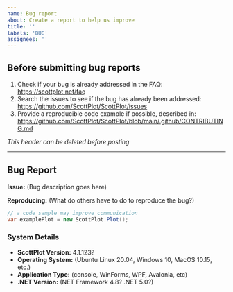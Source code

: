 ```yaml
---
name: Bug report
about: Create a report to help us improve
title: ''
labels: 'BUG'
assignees: ''
---
```


## Before submitting bug reports
1. Check if your bug is already addressed in the FAQ: https://scottplot.net/faq
2. Search the issues to see if the bug has already been addressed: https://github.com/ScottPlot/ScottPlot/issues
3. Provide a reproducible code example if possible, described in: https://github.com/ScottPlot/ScottPlot/blob/main/.github/CONTRIBUTING.md

_This header can be deleted before posting_

---------------------------------

## Bug Report

**Issue:** (Bug description goes here)

**Reproducing:** (What do others have to do to reproduce the bug?)

```cs
// a code sample may improve communication
var examplePlot = new ScottPlot.Plot();
```

### System Details
* **ScottPlot Version:** 4.1.123?
* **Operating System:** (Ubuntu Linux 20.04, Windows 10, MacOS 10.15, etc.)
* **Application Type:** (console, WinForms, WPF, Avalonia, etc)
* **.NET Version:** (NET Framework 4.8? .NET 5.0?)